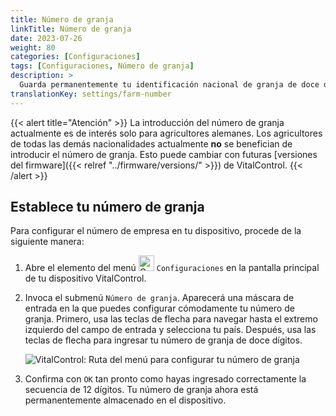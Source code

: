 ```yaml
---
title: Número de granja
linkTitle: Número de granja
date: 2023-07-26
weight: 80
categories: [Configuraciones]
tags: [Configuraciones, Número de granja]
description: >
  Guarda permanentemente tu identificación nacional de granja de doce dígitos en el dispositivo VitalControl.
translationKey: settings/farm-number
---
```

{{< alert title="Atención" >}}
La introducción del número de granja actualmente es de interés solo para agricultores alemanes. Los agricultores de todas las demás nacionalidades actualmente **no** se benefician de introducir el número de granja. Esto puede cambiar con futuras [versiones del firmware]({{< relref "../firmware/versions/" >}}) de VitalControl.
{{< /alert >}}

## Establece tu número de granja

Para configurar el número de empresa en tu dispositivo, procede de la siguiente manera:

1. Abre el elemento del menú <img src="/icons/gear.svg" width="25" align="bottom" alt="Configuraciones" /> `Configuraciones` en la pantalla principal de tu dispositivo VitalControl.

2. Invoca el submenú `Número de granja`. Aparecerá una máscara de entrada en la que puedes configurar cómodamente tu número de granja. Primero, usa las teclas de flecha para navegar hasta el extremo izquierdo del campo de entrada y selecciona tu país. Después, usa las teclas de flecha para ingresar tu número de granja de doce dígitos.

   ![VitalControl: Ruta del menú para configurar tu número de granja](../images/farm-number.png "Configurando tu número de granja")

3. Confirma con `OK` tan pronto como hayas ingresado correctamente la secuencia de 12 dígitos. Tu número de granja ahora está permanentemente almacenado en el dispositivo.
